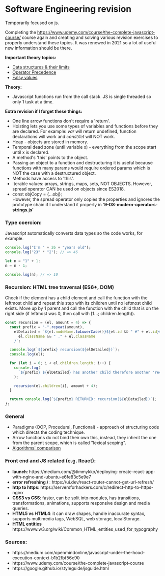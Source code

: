 # Software Engineering revision

Temporarily focused on js.

Completing the https://www.udemy.com/course/the-complete-javascript-course/ course again and creating and solving various revision exercises to properly understand these topics. It was renewed in 2021 so a lot of useful new information should be there.

<b>Important theory topics:</b>

<ul>
    <li>
        <a href="https://developer.mozilla.org/en-US/docs/Web/JavaScript/Data_structures">Data structures & their limits</a>
    </li>
    <li>
        <a href="https://developer.mozilla.org/en-US/docs/Web/JavaScript/Reference/Operators/Operator_Precedence">Operator Precedence</a>
    </li>
    <li>
        <a href="https://developer.mozilla.org/en-US/docs/Glossary/Falsy">Falsy values</a>
    </li>
</ul>

<b>Theory:</b>

<ul>
    <li>
        Javascript functions run from the call stack. JS is single threaded so only 1 task at a time.
    </li>
</ul>

<b>Extra revision if I forget these things:</b>

<ul>
    <li>
    One line arrow functions don't require a 'return'.
    </li>
    <li>
        Hoisting lets you use some types of variables and functions before they are declared. For example: <i>var</i> will return undefined, function declarations will work and <i>const/let</i> will NOT work. 
    </li>
        <li>
        Heap - objects are stored in memory.
    </li>
    <li>
        Temporal dead zone (until variable x) - everything from the scope start until x is declared.
    </li>
    <li>
        A method's 'this' points to the object.
    </li>
        <li>
    Passing an object to a function and destructuring it is useful because functions with many params would require ordered params which is NOT the case with a destructured object.
    </li>
        <li>
        Methods have access to 'this'.
    </li>
    <li>
Iterable values: arrays, strings, maps, sets, NOT OBJECTS. However, spread operator CAN be used on objects since ES2018.
</li>
            <li>
        const objCopy = {...obj};
        <br/>
        However, the spread operator only copies the properties and ignores the prototype chain if I understand it properly in '<strong>9-DS-modern-operators-strings.js</strong>'
    </li>
</ul>

<h3>Type coercion:</h3>
<p>Javascript automatically converts data types so the code works, for example:</p>

```javascript
console.log("I'm " + 26 + "years old");
console.log("23" * "2"); // => 46

let n = "1" + 1;
n = n - 1;

console.log(n); // => 10
```

<h3>Recursion: HTML tree traversal (ES6+, DOM)</h3>
<div>
    <p>
        Check if the element has a child element and call the function with the leftmost child and repeat this step with its children until no leftmost child exists. Move up by 1 parent and call the function with the child that is on the right side (if leftmost was 0, then call with [1...; children.length)).
    </p>

```javascript
const recursion = (el, amount = 4) => {
  const prefix = "-".repeat(amount),
    elDetailed = `${el.nodeName.toLowerCase()}${el.id && " #" + el.id}${
      el.className && " ." + el.className
    }`;

  console.log(`${prefix} recursion(${elDetailed})`);
  console.log(el);

  for (let i = 0; i < el.children.length; i++) {
    console.log(
      `${prefix} ${elDetailed} has another child therefore another 'recursion' will be called`
    );

    recursion(el.children[i], amount + 4);
  }

  return console.log(`${prefix} RETURNED: recursion(${elDetailed})`);
};
```

</div>
    
<h3>General</h3>
<ul>
    <li>Paradigms (OOP, Procedural, Functional) - approach of structuring code which directs the coding technique.</li>
    <li>Arrow functions do not bind their own this, instead, they inherit the one from the parent scope, which is called "lexical scoping".</li>
    <li><a href="https://github.com/trekhleb/javascript-algorithms">Algorithms' comparison</a></li> 
</ul>

<h3>Front end and JS related (e.g. React):</h3>
<ul>
    <li>
        <strong>launch</strong>: https://medium.com/@timmykko/deploying-create-react-app-with-nginx-and-ubuntu-e6fe83c5e9e7
    </li>
        <li><strong>error refreshing / </strong>: https://ui.dev/react-router-cannot-get-url-refresh/
    </li>
        <li><strong>http to https</strong>: https://serversforhackers.com/c/redirect-http-to-https-nginx
    </li>
        <li><strong>CSS3 vs CSS</strong>: faster, can be split into modules, has transitions, transformations, animations, supports responsive design and media queries.
    </li>
        <li><strong>HTML5 vs HTML4</strong>: it can draw shapes, handle inaccurate syntax, supports multimedia tags, WebSQL, web storage, localStorage.
    </li>
    <li><strong>HTML entities </strong>https://www.w3.org/wiki/Common_HTML_entities_used_for_typography</strong>
</ul>

<h3>Sources:</h3>
<ul>
    <li>https://medium.com/openmindonline/javascript-under-the-hood-execution-context-b1b2fbf56e90</li>
    <li>https://www.udemy.com/course/the-complete-javascript-course</li>
    <li>https://google.github.io/styleguide/jsguide.html</li>
</ul>
